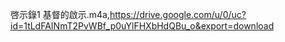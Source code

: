 啓示錄1  基督的啟示.m4a,https://drive.google.com/u/0/uc?id=1tLdFAINmT2PvWBf_p0uYlFHXbHdQBu_o&export=download